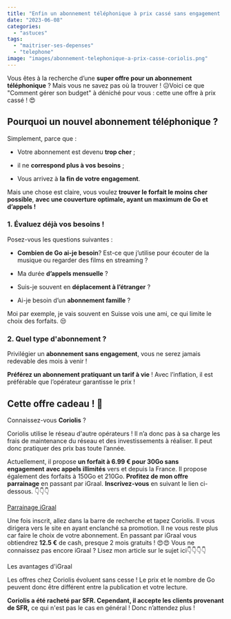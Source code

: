 ```yaml
---
title: "Enfin un abonnement téléphonique à prix cassé sans engagement !"
date: "2023-06-08"
categories: 
  - "astuces"
tags: 
  - "maitriser-ses-depenses"
  - "telephone"
image: "images/abonnement-telephonique-a-prix-casse-coriolis.png"
---
```


[](https://www.facebook.com/sharer/sharer.php?u=https://commentgerersonbudget.fr/?p=4039&display=popup&ref=plugin&src=share_button)[](https://twitter.com/share?url=https://commentgerersonbudget.fr/?p=4039&text=Enfin%20un%20abonnement%20t%C3%A9l%C3%A9phonique%20%C3%A0%20prix%20cass%C3%A9%20sans%20engagement%20%21)[](https://pinterest.com/pin/create/button/?url=https://commentgerersonbudget.fr/?p=4039&media=https://commentgerersonbudget.fr/wp-content/uploads/2023/06/abonnement-telephonique-a-prix-casse-coriolis.png&description=Enfin%20un%20abonnement%20t%C3%A9l%C3%A9phonique%20%C3%A0%20prix%20cass%C3%A9%20sans%20engagement%20!)Vous êtes à la recherche d’une **super offre pour un abonnement téléphonique** ? Mais vous ne savez pas où la trouver ! 😥Voici ce que "Comment gérer son budget" à déniché pour vous : cette une offre à prix cassé ! 😍

## Pourquoi un nouvel abonnement téléphonique ?

Simplement, parce que :

- Votre abonnement est devenu **trop cher** ;

- il ne **correspond plus à vos besoins** ;

- Vous arrivez à **la fin de votre engagement**.

Mais une chose est claire, vous voulez **trouver le forfait le moins cher possible**, **avec une couverture optimale, ayant un maximum de Go et d’appels !**

### 1\. Évaluez déjà vos besoins !

Posez-vous les questions suivantes :

- **Combien de Go ai-je besoin**? Est-ce que j’utilise pour écouter de la musique ou regarder des films en streaming ?

- Ma durée **d’appels mensuelle** ?

- Suis-je souvent en **déplacement à l’étranger** ?

- Ai-je besoin d’un **abonnement famille** ?

Moi par exemple, je vais souvent en Suisse vois une ami, ce qui limite le choix des forfaits. 😒

### 2\. Quel type d'abonnement ?

Privilégier un **abonnement sans engagement**, vous ne serez jamais redevable des mois à venir !

**Préférez un abonnement pratiquant un tarif à vie** ! Avec l’inflation, il est préférable que l’opérateur garantisse le prix !

## Cette offre cadeau ! 🎁

Connaissez-vous **Coriolis** ?

Coriolis utilise le réseau d'autre opérateurs ! Il n’a donc pas à sa charge les frais de maintenance du réseau et des investissements à réaliser. Il peut donc pratiquer des prix bas toute l’année. 

Actuellement, il propose **un forfait à 6.99 € pour 30Go sans engagement** **avec appels illimités** vers et depuis la France. Il propose également des forfaits à 150Go et 210Go. **Profitez de mon offre parrainage** en passant par iGraal. **Inscrivez-vous** en suivant le lien ci-dessous. 👇👇👇

[Parrainage iGraal](https://fr.igraal.com/parrainage?parrain=AG_5e9b4975de6cb)

Une fois inscrit, allez dans la barre de recherche et tapez Coriolis. Il vous dirigera vers le site en ayant enclanché sa promotion. Il ne vous reste plus car faire le choix de votre abonnement. En passant par iGraal vous obtiendrez **12.5 €** de cash, presque 2 mois gratuits ! 😍😍 Vous ne connaissez pas encore iGraal ? Lisez mon article sur le sujet ici👇👇👇👇

Les avantages d'iGraal

Les offres chez Coriolis évoluent sans cesse ! Le prix et le nombre de Go peuvent donc être différent entre la publication et votre lecture.

**Coriolis a été racheté par SFR. Cependant, il accepte les clients provenant de SFR,** ce qui n'est pas le cas en général ! Donc n’attendez plus !
